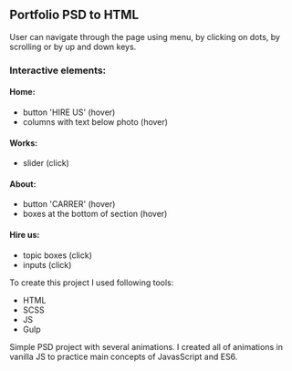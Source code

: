 ## Portfolio PSD to HTML

User can navigate through the page using menu, by clicking on dots, by scrolling or by up and down keys.

### Interactive elements:

#### Home:

- button 'HIRE US' (hover)
- columns with text below photo (hover)

#### Works:

- slider (click)

#### About:

- button 'CARRER' (hover)
- boxes at the bottom of section (hover)

#### Hire us:

- topic boxes (click)
- inputs (click)

To create this project I used following tools:

- HTML
- SCSS
- JS
- Gulp

Simple PSD project with several animations. I created all of animations in vanilla JS to practice main concepts of JavasScript and ES6.
